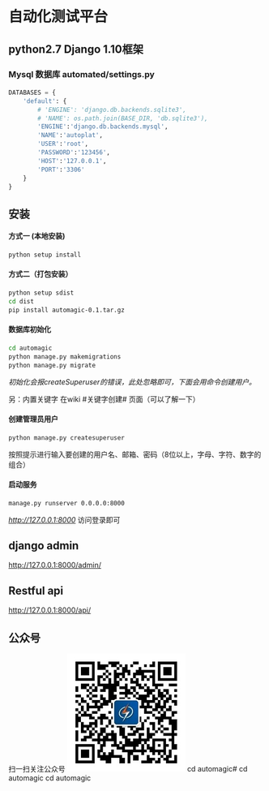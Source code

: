 # 自动化测试平台 
## python2.7 Django 1.10框架
### Mysql 数据库 automated/settings.py
```python
DATABASES = {
    'default': {
        # 'ENGINE': 'django.db.backends.sqlite3',
        # 'NAME': os.path.join(BASE_DIR, 'db.sqlite3'),
        'ENGINE':'django.db.backends.mysql',
        'NAME':'autoplat',
        'USER':'root',
        'PASSWORD':'123456',
        'HOST':'127.0.0.1',
        'PORT':'3306'
    }
}
```


## 安装
#### 方式一 (本地安装)
```bash
python setup install
```
#### 方式二（打包安装）
```bash
python setup sdist
cd dist
pip install automagic-0.1.tar.gz
```
#### 数据库初始化
```bash
cd automagic
python manage.py makemigrations
python manage.py migrate
```
_初始化会报createSuperuser的错误，此处忽略即可，下面会用命令创建用户。_

另：内置关键字 在wiki #关键字创建# 页面（可以了解一下）

#### 创建管理员用户
```bash
python manage.py createsuperuser
```
按照提示进行输入要创建的用户名、邮箱、密码（8位以上，字母、字符、数字的组合）

#### 启动服务
```bash
manage.py runserver 0.0.0.0:8000
```
_http://127.0.0.1:8000_   访问登录即可

## django admin 
http://127.0.0.1:8000/admin/

## Restful api
http://127.0.0.1:8000/api/

## 公众号
扫一扫关注公众号
![开源优测](公众号.jpg)
cd automagic#
cd automagic 
cd automagic
